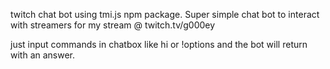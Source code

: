 twitch chat bot using tmi.js npm package. 
Super simple chat bot to interact with streamers for my stream @ twitch.tv/g000ey


just input commands in chatbox like hi or !options and the bot will return with an answer.

